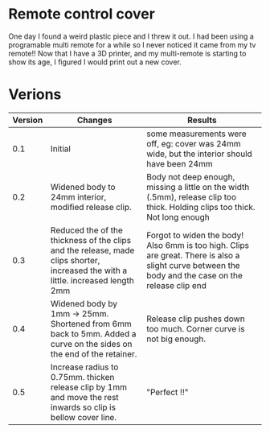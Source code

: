 # Remote control cover

One day I found a weird plastic piece and I threw it out. I had been using a
programable multi remote for a while so I never noticed it came from my tv
remote!! Now that I have a 3D printer, and my multi-remote is starting to show
its age, I figured I would print out a new cover.

# Verions

| Version | Changes | Results |
|---------|---------|---------|
| 0.1     | Initial | some measurements were off, eg: cover was 24mm wide, but the interior should have been 24mm |
| 0.2     | Widened body to 24mm interior, modified release clip. |  Body not deep enough, missing a little on the width (.5mm), release clip too thick. Holding clips too thick. Not long enough |
| 0.3     | Reduced the of the thickness of the clips and the release, made clips shorter, increased the with a little. increased length 2mm |  Forgot to widen the body! Also 6mm is too high. Clips are great. There is also a slight curve between the body and the case on the release clip end |
| 0.4    |  Widened body by 1mm -> 25mm. Shortened from 6mm back to 5mm. Added a curve on the sides on the end of the retainer.|  Release clip pushes down too much. Corner curve is not big enough. |
| 0.5    | Increase radius to 0.75mm. thicken release clip by 1mm and move the rest inwards so clip is bellow cover line. |  "Perfect !!" |
